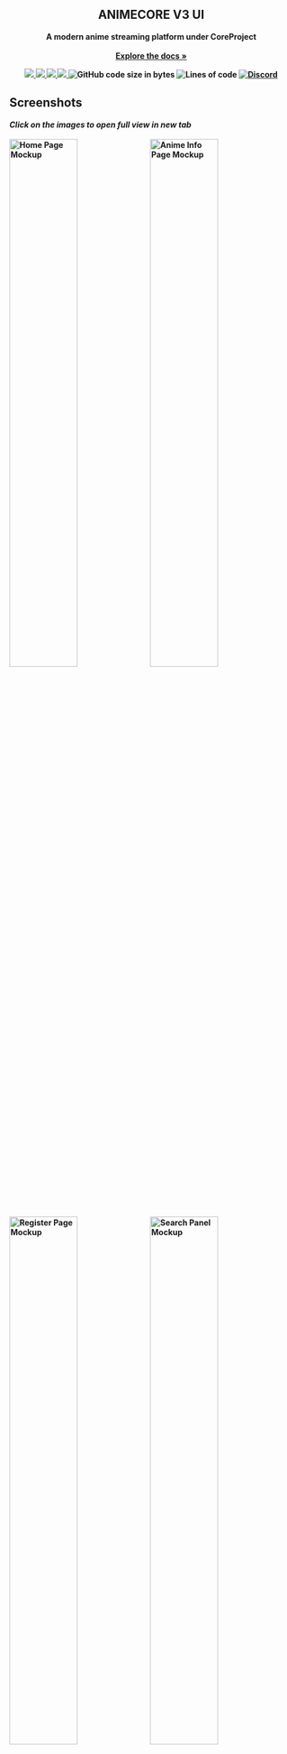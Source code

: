 <div align="center">


  <h2 align="center">ANIMECORE V3 UI</h2>

  <p align="center">
   <b>A modern anime streaming platform under CoreProject
    <br><br>
    <a href="https://github.com/baseplate-admin/CoreProject"><strong>Explore the docs »</strong></a>
  </p>
</div>

<p align="center">
  <a href="https://github.com/sssuneeth/CoreProject-V3-UI/graphs/contributors" alt="Contributors">
    <img src="https://img.shields.io/github/contributors/sssuneeth/CoreProject-V3-UI.svg?style=for-the-badge" >
  </a>
  <a href="https://github.com/sssuneeth/CoreProject-V3-UI/network/members" alt="Forks">
    <img src="https://img.shields.io/github/forks/sssuneeth/CoreProject-V3-UI.svg?style=for-the-badge">
  </a>
  <a href="https://github.com/sssuneeth/CoreProject-V3-UI/issues" alt="Issues">
    <img src="https://img.shields.io/github/issues/sssuneeth/CoreProject-V3-UI.svg?style=for-the-badge">
  </a>
  <a href="https://github.com/sssuneeth/CoreProject-V3-UI/blob/v2/LICENSE" alt="License - AGPL-3.0">
    <img src="https://img.shields.io/github/license/sssuneeth/CoreProject-V3-UI.svg?style=for-the-badge">
  </a>

  <img alt="GitHub code size in bytes" src="https://img.shields.io/github/languages/code-size/sssuneeth/CoreProject-V3-UI?style=for-the-badge">
  <img alt="Lines of code" src="https://img.shields.io/tokei/lines/github/sssuneeth/CoreProject-V3-UI?style=for-the-badge">
  <a href='https://discord.gg/7AraSmKqnN'><img alt="Discord" src="https://img.shields.io/discord/1039894823626362931?style=for-the-badge"></a>
</p>

## Screenshots

<p float="left">
  <i>Click on the images to open full view in new tab</i>
  <br>
  <br>
  <img src="https://imgbox.io/ib/mZwPoOMD11.png" alt="Home Page Mockup" width=49%>
  <img src="https://imgbox.io/ib/OUbB4rsyCh.png" alt="Anime Info Page Mockup" width=49%>
  <img src="https://imgbox.io/ib/zPypve2smU.png" alt="Register Page Mockup" width=49%>
  <img src="https://imgbox.io/ib/22dteHTHrH.png" alt="Search Panel Mockup" width=49%>

All features are under development.


### Built with

-   [svelte](https://svelte.dev/)
-   [tailwind](https://tailwindcss.com)
-   [typescript](https://www.typescriptlang.org)


## Roadmap

-   [x] Configure svelte
-   [x] Logo & Design system
-   [ ] [Mockups](https://www.figma.com/file/knyOkHUChnJpsAsmuILhOk/Core-Project) (All pages)
-   [ ] Responsive Design
-   [ ] Backend integration

See the [open issues](https://github.com/sssuneeth/CoreProject-V3-UI/issues) and [projects](https://github.com/sssuneeth/CoreProject-V3-UI/projects?) for a full list of features we're working on (and need help with).


## Contributing

-   If you have a suggestion/idea that would make this project better, please create a pull request. All pull requests will be reviewed by us, and adjusted.

-   You can also [open a new issue](https://github.com/sssuneeth/CoreProject-V3-UI/issues/new/choose) or [help us with an existing one](https://github.com/sssuneeth/CoreProject-V3-UI/issues).

Other than that, you can also help the project by giving it a star! Your help is extremely appreciated :)


## License

Distributed under the AGPL-3.0 License. See [`LICENSE`](https://github.com/sssuneeth/CoreProject-V3-UI/blob/v2/LICENSE) for more information.
